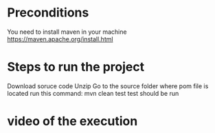 # Preconditions
You need to install maven in your machine https://maven.apache.org/install.html

# Steps to run the project
Download soruce code
Unzip
Go to the source folder where pom file is located
run this command: mvn clean test
test should be run

# video of the execution
